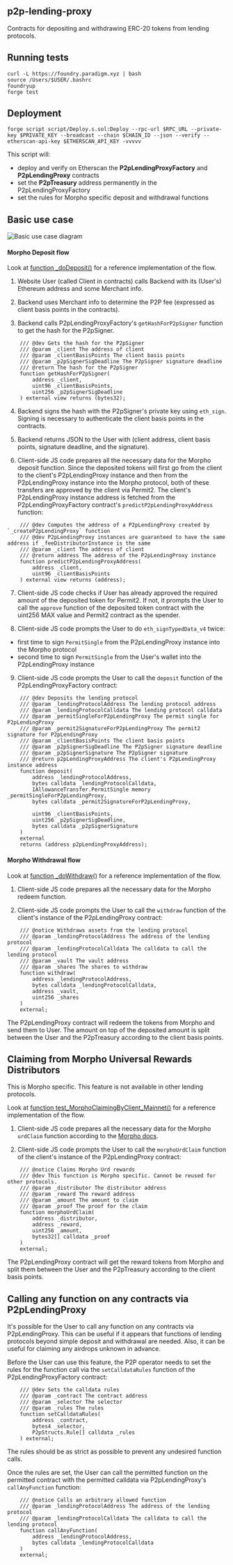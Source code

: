 ## p2p-lending-proxy

Contracts for depositing and withdrawing ERC-20 tokens from lending protocols.

## Running tests

```shell
curl -L https://foundry.paradigm.xyz | bash
source /Users/$USER/.bashrc
foundryup
forge test
```

## Deployment

```shell
forge script script/Deploy.s.sol:Deploy --rpc-url $RPC_URL --private-key $PRIVATE_KEY --broadcast --chain $CHAIN_ID --json --verify --etherscan-api-key $ETHERSCAN_API_KEY -vvvvv
```

This script will:

- deploy and verify on Etherscan the **P2pLendingProxyFactory** and **P2pLendingProxy** contracts
- set the **P2pTreasury** address permanently in the P2pLendingProxyFactory
- set the rules for Morpho specific deposit and withdrawal functions

## Basic use case

![Basic use case diagram](image-1.png)

#### Morpho Deposit flow

Look at [function _doDeposit()](test/MainnetIntegration.sol#L1212) for a reference implementation of the flow.

1. Website User (called Client in contracts) calls Backend with its (User's) Ethereum address and some Merchant info.

2. Backend uses Merchant info to determine the P2P fee (expressed as client basis points in the contracts).

3. Backend calls P2pLendingProxyFactory's `getHashForP2pSigner` function to get the hash for the P2pSigner.

```solidity
    /// @dev Gets the hash for the P2pSigner
    /// @param _client The address of client
    /// @param _clientBasisPoints The client basis points
    /// @param _p2pSignerSigDeadline The P2pSigner signature deadline
    /// @return The hash for the P2pSigner
    function getHashForP2pSigner(
        address _client,
        uint96 _clientBasisPoints,
        uint256 _p2pSignerSigDeadline
    ) external view returns (bytes32);
```

4. Backend signs the hash with the P2pSigner's private key using `eth_sign`. Signing is necessary to authenticate the client basis points in the contracts.

5. Backend returns JSON to the User with (client address, client basis points, signature deadline, and the signature).

6. Client-side JS code prepares all the necessary data for the Morpho deposit function. Since the deposited tokens will first go from the client to the client's P2pLendingProxy instance and then from the P2pLendingProxy instance into the Morpho protocol, both of these transfers are approved by the client via Permit2. The client's P2pLendingProxy instance address is fetched from the P2pLendingProxyFactory contract's `predictP2pLendingProxyAddress` function:

```solidity
    /// @dev Computes the address of a P2pLendingProxy created by `_createP2pLendingProxy` function
    /// @dev P2pLendingProxy instances are guaranteed to have the same address if _feeDistributorInstance is the same
    /// @param _client The address of client
    /// @return address The address of the P2pLendingProxy instance
    function predictP2pLendingProxyAddress(
        address _client,
        uint96 _clientBasisPoints
    ) external view returns (address);
```

7. Client-side JS code checks if User has already approved the required amount of the deposited token for Permit2. If not, it prompts the User to call the `approve` function of the deposited token contract with the uint256 MAX value and Permit2 contract as the spender.

8. Client-side JS code prompts the User to do `eth_signTypedData_v4` twice:

- first time to sign `PermitSingle` from the P2pLendingProxy instance into the Morpho protocol
- second time to sign `PermitSingle` from the User's wallet into the P2pLendingProxy instance

9. Client-side JS code prompts the User to call the `deposit` function of the P2pLendingProxyFactory contract:

```solidity
    /// @dev Deposits the lending protocol
    /// @param _lendingProtocolAddress The lending protocol address
    /// @param _lendingProtocolCalldata The lending protocol calldata
    /// @param _permitSingleForP2pLendingProxy The permit single for P2pLendingProxy
    /// @param _permit2SignatureForP2pLendingProxy The permit2 signature for P2pLendingProxy
    /// @param _clientBasisPoints The client basis points
    /// @param _p2pSignerSigDeadline The P2pSigner signature deadline
    /// @param _p2pSignerSignature The P2pSigner signature
    /// @return p2pLendingProxyAddress The client's P2pLendingProxy instance address
    function deposit(
        address _lendingProtocolAddress,
        bytes calldata _lendingProtocolCalldata,
        IAllowanceTransfer.PermitSingle memory _permitSingleForP2pLendingProxy,
        bytes calldata _permit2SignatureForP2pLendingProxy,

        uint96 _clientBasisPoints,
        uint256 _p2pSignerSigDeadline,
        bytes calldata _p2pSignerSignature
    )
    external
    returns (address p2pLendingProxyAddress);
```

#### Morpho Withdrawal flow

Look at [function _doWithdraw()](test/MainnetIntegration.sol#L1260) for a reference implementation of the flow.

1. Client-side JS code prepares all the necessary data for the Morpho redeem function.

2. Client-side JS code prompts the User to call the `withdraw` function of the client's instance of the P2pLendingProxy contract:

```solidity
    /// @notice Withdraws assets from the lending protocol
    /// @param _lendingProtocolAddress The address of the lending protocol
    /// @param _lendingProtocolCalldata The calldata to call the lending protocol
    /// @param _vault The vault address
    /// @param _shares The shares to withdraw
    function withdraw(
        address _lendingProtocolAddress,
        bytes calldata _lendingProtocolCalldata,
        address _vault,
        uint256 _shares
    )
    external;
```

The P2pLendingProxy contract will redeem the tokens from Morpho and send them to User. The amount on top of the deposited amount is split between the User and the P2pTreasury according to the client basis points.

## Claiming from Morpho Universal Rewards Distributors

This is Morpho specific. This feature is not available in other lending protocols.

Look at [function test_MorphoClaimingByClient_Mainnet()](test/MainnetMorphoClaiming.sol#L84) for a reference implementation of the flow.

1. Client-side JS code prepares all the necessary data for the Morpho `urdClaim` function according to the [Morpho docs](https://docs.morpho.org/rewards/tutorials/claim-rewards/).

2. Client-side JS code prompts the User to call the `morphoUrdClaim` function of the client's instance of the P2pLendingProxy contract:

```solidity
    /// @notice Claims Morpho Urd rewards
    /// @dev This function is Morpho specific. Cannot be reused for other protocols.
    /// @param _distributor The distributor address
    /// @param _reward The reward address
    /// @param _amount The amount to claim
    /// @param _proof The proof for the claim
    function morphoUrdClaim(
        address _distributor,
        address _reward,
        uint256 _amount,
        bytes32[] calldata _proof
    )
    external;
```

The P2pLendingProxy contract will get the reward tokens from Morpho and split them between the User and the P2pTreasury according to the client basis points.

## Calling any function on any contracts via P2pLendingProxy

It's possible for the User to call any function on any contracts via P2pLendingProxy. This can be useful if it appears that functions of lending protocols beyond simple deposit and withdrawal are needed. Also, it can be useful for claiming any airdrops unknown in advance.

Before the User can use this feature, the P2P operator needs to set the rules for the function call via the `setCalldataRules` function of the P2pLendingProxyFactory contract:

```solidity
    /// @dev Sets the calldata rules
    /// @param _contract The contract address
    /// @param _selector The selector
    /// @param _rules The rules
    function setCalldataRules(
        address _contract,
        bytes4 _selector,
        P2pStructs.Rule[] calldata _rules
    ) external;
```

The rules should be as strict as possible to prevent any undesired function calls.

Once the rules are set, the User can call the permitted function on the permitted contract with the permitted calldata via P2pLendingProxy's `callAnyFunction` function:

```solidity
    /// @notice Calls an arbitrary allowed function
    /// @param _lendingProtocolAddress The address of the lending protocol
    /// @param _lendingProtocolCalldata The calldata to call the lending protocol
    function callAnyFunction(
        address _lendingProtocolAddress,
        bytes calldata _lendingProtocolCalldata
    )
    external;
```
